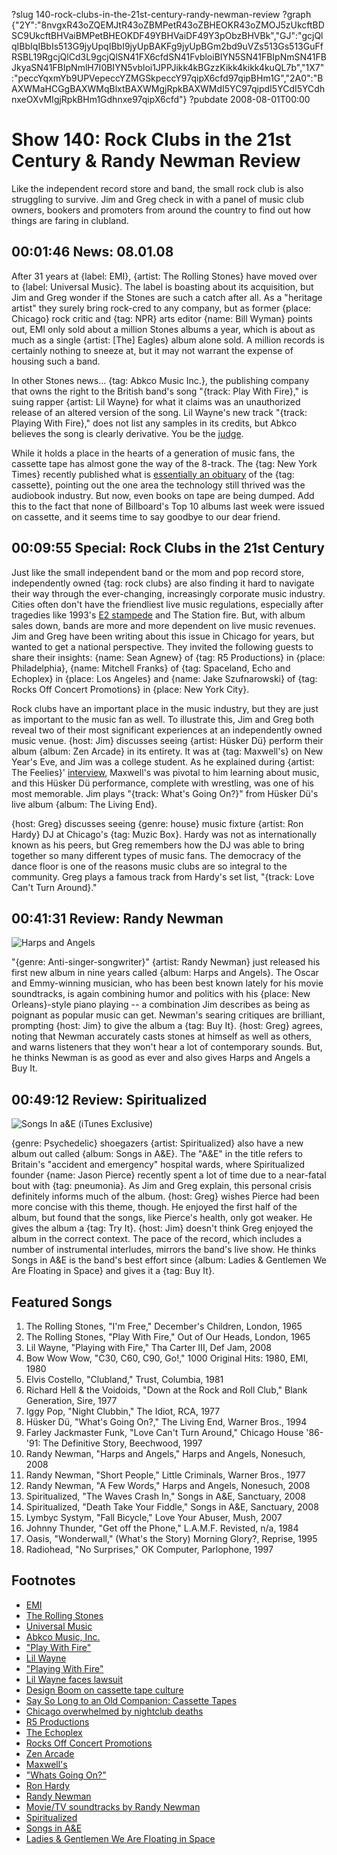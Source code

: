 ?slug 140-rock-clubs-in-the-21st-century-randy-newman-review
?graph {"2Y":"8nvgxR43oZQEMJtR43oZBMPetR43oZBHEOKR43oZMOJ5zUkcftBDSC9UkcftBHVaiBMPetBHEOKDF49YBHVaiDF49Y3pObzBHVBk","GJ":"gcjQlqIBbIqIBbIs513G9jyUpqIBbI9jyUpBAKFg9jyUpBGm2bd9uVZs513Gs513GuFfRSBL19RgcjQlCd3L9gcjQlSN41FX6cfdSN41FvbloiBIYN5SN41FBIpNmSN41FBJkyaSN41FBIpNmlH7I0BIYN5vbloi1JPPJikk4kBGzzKikk4kikk4kuQL7b","1X7":"peccYqxmYb9UPVepeccYZMGSkpeccY97qipX6cfd97qipBHm1G","2A0":"BAXWMaHCGgBAXWMqBlxtBAXWMgjRpkBAXWMdI5YC97qipdI5YCdI5YCdhnxeOXvMIgjRpkBHm1Gdhnxe97qipX6cfd"}
?pubdate 2008-08-01T00:00
# Show 140: Rock Clubs in the 21st Century & Randy Newman Review
Like the independent record store and band, the small rock club is also struggling to survive. Jim and Greg check in with a panel of music club owners, bookers and promoters from around the country to find out how things are faring in clubland.


## 00:01:46 News: 08.01.08
After 31 years at {label: EMI}, {artist: The Rolling Stones} have moved over to {label: Universal Music}. The label is boasting about its acquisition, but Jim and Greg wonder if the Stones are such a catch after all. As a "heritage artist" they surely bring rock-cred to any company, but as former {place: Chicago} rock critic and {tag: NPR} arts editor {name: Bill Wyman} points out, EMI only sold about a million Stones albums a year, which is about as much as a single {artist: [The] Eagles} album alone sold. A million records is certainly nothing to sneeze at, but it may not warrant the expense of housing such a band.

In other Stones news... {tag: Abkco Music Inc.}, the publishing company that owns the right to the British band's song "{track: Play With Fire}," is suing rapper {artist: Lil Wayne} for what it claims was an unauthorized release of an altered version of the song. Lil Wayne's new track "{track: Playing With Fire}," does not list any samples in its credits, but Abkco believes the song is clearly derivative. You be the [judge](http://www.theguardian.com/global/2008/jul/25/lil.wayne.sued.by.stones?gusrc=rss&feed=music).

While it holds a place in the hearts of a generation of music fans, the cassette tape has almost gone the way of the 8-track. The {tag: New York Times} recently published what is [essentially an obituary](http://www.nytimes.com/2008/07/28/business/media/28cassette.html?_r=1&oref=slogin) of the {tag: cassette}, pointing out the one area the technology still thrived was the audiobook industry. But now, even books on tape are being dumped. Add this to the fact that none of Billboard's Top 10 albums last week were issued on cassette, and it seems time to say goodbye to our dear friend.

## 00:09:55 Special: Rock Clubs in the 21st Century
Just like the small independent band or the mom and pop record store, independently owned {tag: rock clubs} are also finding it hard to navigate their way through the ever-changing, increasingly corporate music industry. Cities often don't have the friendliest live music regulations, especially after tragedies like 1993's  [E2 stampede](http://www.cnn.com/2003/US/Midwest/02/18/btsc.flock/) and The Station fire. But, with album sales down, bands are more and more dependent on live music revenues. Jim and Greg have been writing about this issue in Chicago for years, but wanted to get a national perspective. They invited the following guests to share their insights: {name: Sean Agnew} of {tag: R5 Productions} in {place: Philadelphia}, {name: Mitchell Franks} of {tag: Spaceland, Echo and Echoplex} in {place: Los Angeles} and {name: Jake Szufnarowski} of {tag: Rocks Off Concert Promotions} in {place: New York City}.

Rock clubs have an important place in the music industry, but they are just as important to the music fan as well. To illustrate this, Jim and Greg both reveal two of their most significant experiences at an independently owned music venue. {host: Jim} discusses seeing {artist: Hüsker Dü} perform their album {album: Zen Arcade} in its entirety. It was at {tag: Maxwell's} on New Year's Eve, and Jim was a college student. As he explained during {artist: The Feelies}' [interview](/show/138/), Maxwell's was pivotal to him learning about music, and this Hüsker Dü performance, complete with wrestling, was one of his most memorable. Jim plays "{track: What's Going On?}" from Hüsker Dü's live album {album: The Living End}.

{host: Greg} discusses seeing {genre: house} music fixture {artist: Ron Hardy} DJ at Chicago's {tag: Muzic Box}. Hardy was not as internationally known as his peers, but Greg remembers how the DJ was able to bring together so many different types of music fans. The democracy of the dance floor is one of the reasons music clubs are so integral to the community. Greg plays a famous track from Hardy's set list, "{track: Love Can't Turn Around}."

## 00:41:31 Review: Randy Newman
![Harps and Angels](https://static.soundopinions.org/assets/140/1X70.jpg)

"{genre: Anti-singer-songwriter}" {artist: Randy Newman} just released his first new album in nine years called {album: Harps and Angels}. The Oscar and Emmy-winning musician, who has been best known lately for his movie soundtracks, is again combining humor and politics with his {place: New Orleans}-style piano playing -- a combination Jim describes as being as poignant as popular music can get. Newman's searing critiques are brilliant, prompting {host: Jim} to give the album a {tag: Buy It}. {host: Greg} agrees, noting that Newman accurately casts stones at himself as well as others, and warns listeners that they won't hear a lot of contemporary sounds. But, he thinks Newman is as good as ever and also gives Harps and Angels a Buy It.

## 00:49:12 Review: Spiritualized
![Songs In a&E (iTunes Exclusive)](https://static.soundopinions.org/assets/140/2A00.jpg)

{genre: Psychedelic} shoegazers {artist: Spiritualized} also have a new album out called {album: Songs in A&E}. The "A&E" in the title refers to Britain's "accident and emergency" hospital wards, where Spiritualized founder {name: Jason Pierce} recently spent a lot of time due to a near-fatal bout with {tag: pneumonia}. As Jim and Greg explain, this personal crisis definitely informs much of the album. {host: Greg} wishes Pierce had been more concise with this theme, though. He enjoyed the first half of the album, but found that the songs, like Pierce's health, only got weaker. He gives the album a {tag: Try It}. {host: Jim} doesn't think Greg enjoyed the album in the correct context. The pace of the record, which includes a number of instrumental interludes, mirrors the band's live show. He thinks Songs in A&E is the band's best effort since {album: Ladies & Gentlemen We Are Floating in Space} and gives it a {tag: Buy It}.

## Featured Songs
1. The Rolling Stones, "I'm Free," December's Children, London, 1965
2. The Rolling Stones, "Play With Fire," Out of Our Heads, London, 1965
3. Lil Wayne, "Playing with Fire," Tha Carter III, Def Jam, 2008
4. Bow Wow Wow, "C30, C60, C90, Go!," 1000 Original Hits: 1980, EMI, 1980
5. Elvis Costello, "Clubland," Trust, Columbia, 1981
6. Richard Hell & the Voidoids, "Down at the Rock and Roll Club," Blank Generation, Sire, 1977
7. Iggy Pop, "Night Clubbin," The Idiot, RCA, 1977
8. Hüsker Dü, "What's Going On?," The Living End, Warner Bros., 1994
9. Farley Jackmaster Funk, "Love Can't Turn Around," Chicago House '86-'91: The Definitive Story, Beechwood, 1997
10. Randy Newman, "Harps and Angels," Harps and Angels, Nonesuch, 2008
10. Randy Newman, "Short People," Little Criminals, Warner Bros., 1977
11. Randy Newman, "A Few Words," Harps and Angels, Nonesuch, 2008
12. Spiritualized, "The Waves Crash In," Songs in A&E, Sanctuary, 2008
13. Spiritualized, "Death Take Your Fiddle," Songs in A&E, Sanctuary, 2008
14. Lymbyc Systym, "Fall Bicycle," Love Your Abuser, Mush, 2007
15. Johnny Thunder, "Get off the Phone," L.A.M.F. Revisted, n/a, 1984
16. Oasis, "Wonderwall," (What's the Story) Morning Glory?, Reprise, 1995
17. Radiohead, "No Surprises," OK Computer, Parlophone, 1997

## Footnotes
- [EMI](http://www.emigroup.com/)
- [The Rolling Stones](http://www.rollingstones.com/)
- [Universal Music](http://www.umusic.com/)
- [Abkco Music, Inc.](http://www.abkco.com/)
- ["Play With Fire"](http://www.allmusic.com/cg/amg.dll?p=amg&sql=33:abfoxx9sldae)
- [Lil Wayne](http://www.lilwayne-online.com/)
- ["Playing With Fire"](http://www.allmusic.com/cg/amg.dll?p=amg&sql=33:ki5txvqkldte)
- [Lil Wayne faces lawsuit](http://www.guardian.co.uk/global/2008/jul/25/lil.wayne.sued.by.stones?gusrc=rss&feed=music)
- [Design Boom on cassette tape culture](http://www.designboom.com/contemporary/cassettes.html)
- [Say So Long to an Old Companion: Cassette Tapes](http://www.nytimes.com/2008/07/28/business/media/28cassette.html?_r=1&oref=slogin)
- [Chicago overwhelmed by nightclub deaths](http://www.cnn.com/2003/US/Midwest/02/18/btsc.flock/)
- [R5 Productions](http://www.r5productions.com/)
- [The Echoplex](http://www.attheecho.com/)
- [Rocks Off Concert Promotions](http://www.rocksoff.com/)
- [Zen Arcade](http://www.amazon.com/Zen-Arcade-H%c3%bcsker-D%c3%bc/dp/B000000LZS)
- [Maxwell's](http://www.maxwellsnj.com/)
- ["Whats Going On?"](http://www.last.fm/music/H%c3%bcsker+D%c3%bc/_/What's+Going+On)
- [Ron Hardy](http://www.discogs.com/artist/Ron+Hardy)
- [Randy Newman](http://www.randynewman.com/)
- [Movie/TV soundtracks by Randy Newman](http://www.moviemusic.com/composer.asp?mm=newmanr&sort=year)
- [Spiritualized](http://www.spiritualized.com/)
- [Songs in A&E](http://www.metacritic.com/music/artists/spiritualized/songsinaande?q=spiritualized)
- [Ladies & Gentlemen We Are Floating in Space](http://www.amazon.com/Ladies-Gentlemen-Are-Floating-Space/dp/B000002VTE)
